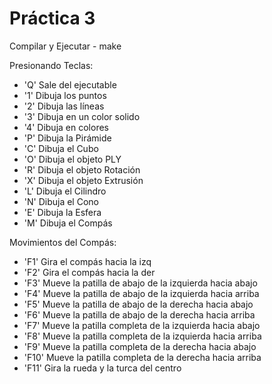 # Práctica 3

Compilar y Ejecutar - make

Presionando Teclas:
 - 'Q' Sale del ejecutable
 - '1' Dibuja los puntos
 - '2' Dibuja las líneas
 - '3' Dibuja en un color solido
 - '4' Dibuja en colores
 - 'P' Dibuja la Pirámide
 - 'C' Dibuja el Cubo
 - 'O' Dibuja el objeto PLY
 - 'R' Dibuja el objeto Rotación
 - 'X' Dibuja el objeto Extrusión
 - 'L' Dibuja el Cilindro
 - 'N' Dibuja el Cono
 - 'E' Dibuja la Esfera
 - 'M' Dibuja el Compás

Movimientos del Compás:
 - 'F1' Gira el compás hacia la izq
 - 'F2' Gira el compás hacia la der
 - 'F3' Mueve la patilla de abajo de la izquierda hacia abajo
 - 'F4' Mueve la patilla de abajo de la izquierda hacia arriba
 - 'F5' Mueve la patilla de abajo de la derecha hacia abajo
 - 'F6' Mueve la patilla de abajo de la derecha hacia arriba
 - 'F7' Mueve la patilla completa de la izquierda hacia abajo
 - 'F8' Mueve la patilla completa de la izquierda hacia arriba
 - 'F9' Mueve la patilla completa de la derecha hacia abajo
 - 'F10' Mueve la patilla completa de la derecha hacia arriba
 - 'F11' Gira la rueda y la turca del centro 
 
